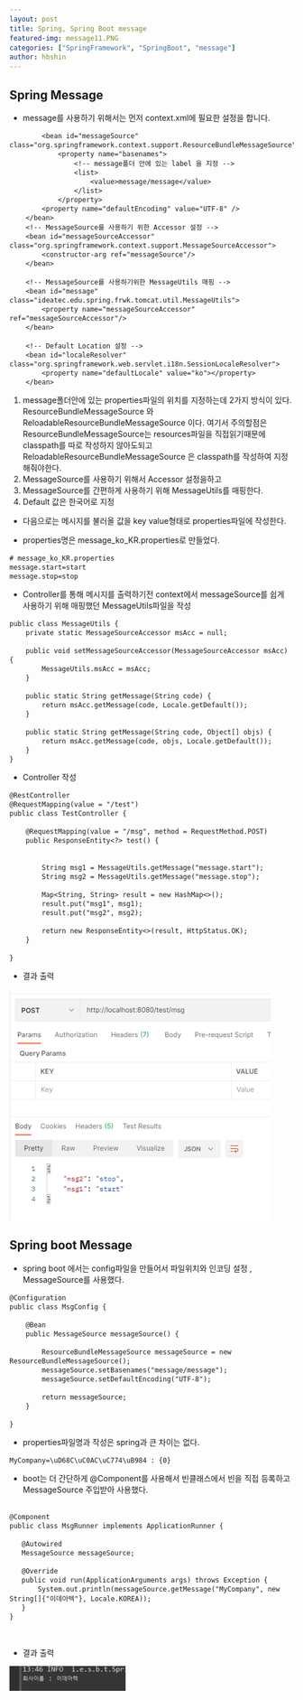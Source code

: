 ```yaml
---
layout: post
title: Spring, Spring Boot message
featured-img: message11.PNG
categories: ["SpringFramework", "SpringBoot", "message"]
author: hbshin
---
```



## Spring Message

- message를 사용하기 위해서는 먼저 context.xml에 필요한 설정을 합니다.

```
		<bean id="messageSource" class="org.springframework.context.support.ResourceBundleMessageSource">
			<property name="basenames">
				<!-- message폴더 안에 있는 label 을 지정 -->
				<list>
					<value>message/message</value>
				</list>
			</property>
		<property name="defaultEncoding" value="UTF-8" />
	</bean>
	<!-- MessageSource를 사용하기 위한 Accessor 설정 -->
    <bean id="messageSourceAccessor" class="org.springframework.context.support.MessageSourceAccessor">
        <constructor-arg ref="messageSource"/>
    </bean>
     
    <!-- MessageSource를 사용하기위한 MessageUtils 매핑 -->
    <bean id="message" class="ideatec.edu.spring.frwk.tomcat.util.MessageUtils">
        <property name="messageSourceAccessor" ref="messageSourceAccessor"/>
    </bean>
      
    <!-- Default Location 설정 -->
    <bean id="localeResolver" class="org.springframework.web.servlet.i18n.SessionLocaleResolver">
        <property name="defaultLocale" value="ko"></property>
    </bean>

```

1. message폴더안에 있는 properties파일의 위치를 지정하는데 2가지 방식이 있다.
ResourceBundleMessageSource 와 ReloadableResourceBundleMessageSource 이다.
여기서 주의할점은 ResourceBundleMessageSource는 resources파일을 직접읽기때문에 
classpath를 따로 작성하지 않아도되고 ReloadableResourceBundleMessageSource 은 classpath를 작성하여 지정해줘야한다.
2. MessageSource를 사용하기 위해서 Accessor 설정을하고
3. MessageSource를 간편하게 사용하기 위해 MessageUtils를 매핑한다.
4. Default 값은 한국어로 지정

- 다음으로는 메시지를 불러올 값을 key value형태로 properties파일에 작성한다.

- properties명은 message_ko_KR.properties로 만들었다.


```
# message_ko_KR.properties
message.start=start
message.stop=stop

```


- Controller를 통해 메시지를 출력하기전 context에서 messageSource를 쉽게 사용하기 위해 매핑했던 MessageUtils파일을 작성


```
public class MessageUtils {
    private static MessageSourceAccessor msAcc = null;
     
    public void setMessageSourceAccessor(MessageSourceAccessor msAcc) {
        MessageUtils.msAcc = msAcc;
    }
     
    public static String getMessage(String code) {
        return msAcc.getMessage(code, Locale.getDefault());
    }
     
    public static String getMessage(String code, Object[] objs) {
        return msAcc.getMessage(code, objs, Locale.getDefault());
    }
}

```



- Controller 작성



```
@RestController
@RequestMapping(value = "/test")
public class TestController {

	@RequestMapping(value = "/msg", method = RequestMethod.POST)
	public ResponseEntity<?> test() {

		
		String msg1 = MessageUtils.getMessage("message.start");
		String msg2 = MessageUtils.getMessage("message.stop");

		Map<String, String> result = new HashMap<>();
		result.put("msg1", msg1);
		result.put("msg2", msg2);

		return new ResponseEntity<>(result, HttpStatus.OK);
	}

}

```





- 결과 출력

![msgResult](../image/hbshin/20210714/msgResult.PNG)




## Spring boot Message

- spring boot 에서는 config파일을 만들어서 파일위치와 인코딩 설정 , MessageSource를 사용했다.




```
@Configuration
public class MsgConfig {

	@Bean
	public MessageSource messageSource() {
		
		ResourceBundleMessageSource messageSource = new ResourceBundleMessageSource(); 
		messageSource.setBasenames("message/message"); 
		messageSource.setDefaultEncoding("UTF-8");
		
		return messageSource;
	}
	
}

```



- properties파일명과 작성은 spring과 큰 차이는 없다. 



```
MyCompany=\uD68C\uC0AC\uC774\uB984 : {0}

```




- boot는 더 간단하게 @Component를 사용해서 빈클래스에서 빈을 직접 등록하고 MessageSource 주입받아 사용했다.

 ```

@Component
public class MsgRunner implements ApplicationRunner {

    @Autowired
    MessageSource messageSource;

    @Override
    public void run(ApplicationArguments args) throws Exception {
        System.out.println(messageSource.getMessage("MyCompany", new String[]{"이데아텍"}, Locale.KOREA));
    }
}



 ```





 - 결과 출력

 ![result](../image/hbshin/20210714/result.PNG)
 
